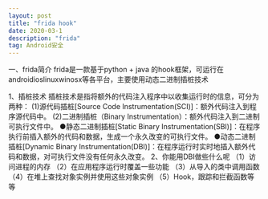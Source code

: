 ```yaml
---
layout: post
title: "frida hook"
date: 2020-03-1
description: "frida"
tag: Android安全
---
```


一、frida简介
frida是一款基于python + java 的hook框架，可运行在androidioslinuxwinosx等各平台，主要使用动态二进制插桩技术

1、插桩技术
插桩技术是指将额外的代码注入程序中以收集运行时的信息，可分为两种：
(1)源代码插桩[Source Code Instrumentation(SCI)]：额外代码注入到程序源代码中。
(2)二进制插桩（Binary Instrumentation）：额外代码注入到二进制可执行文件中。
●静态二进制插桩[Static Binary Instrumentation(SBI)]：在程序执行前插入额外的代码和数据，生成一个永久改变的可执行文件。
●动态二进制插桩[Dynamic Binary Instrumentation(DBI)]：在程序运行时实时地插入额外代码和数据，对可执行文件没有任何永久改变。
2、你能用DBI做些什么呢
（1）访问进程的内存
（2）在应用程序运行时覆盖一些功能
（3）从导入的类中调用函数
（4）在堆上查找对象实例并使用这些对象实例
（5）Hook，跟踪和拦截函数等等
